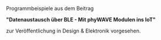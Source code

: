 Programmbeispiele aus dem Beitrag


**"Datenaustausch über BLE - Mit phyWAVE Modulen ins IoT"**


zur Veröffentlichung in Design & Elektronik vorgesehen.

